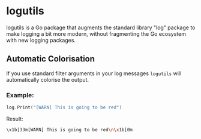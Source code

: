 # logutils

logutils is a Go package that augments the standard library "log" package
to make logging a bit more modern, without fragmenting the Go ecosystem
with new logging packages.

## Automatic Colorisation

If you use standard filter arguments in your log messages `logutils` will automatically colorise the output.

### Example:

```go
log.Print("[WARN] This is going to be red")
```

Result:

```bash
\x1b[33m[WARN] This is going to be red\n\x1b[0m
```
